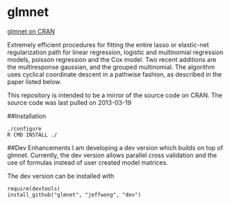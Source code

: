 glmnet
======

[glmnet on CRAN](http://cran.r-project.org/web/packages/glmnet/index.html)

Extremely efficient procedures for fitting the entire lasso or elastic-net regularization path for linear regression, logistic
and multinomial regression models, poisson regression and the Cox model. Two recent additions are the multiresponse gaussian,
and the grouped multinomial. The algorithm uses cyclical coordinate descent in a pathwise fashion, as described in the paper listed below.

This repository is intended to be a mirror of the source code on CRAN.  The source code was last pulled on 2013-03-19

##Installation

```
./configure
R CMD INSTALL ./
```

##Dev Enhancements
I am developing a dev version which builds on top of glmnet.
Currently, the dev version allows parallel cross validation and
the use of formulas instead of user created model matrices.

The dev version can be installed with

```
require(devtools)
install_github("glmnet", "jeffwong", "dev")
```

